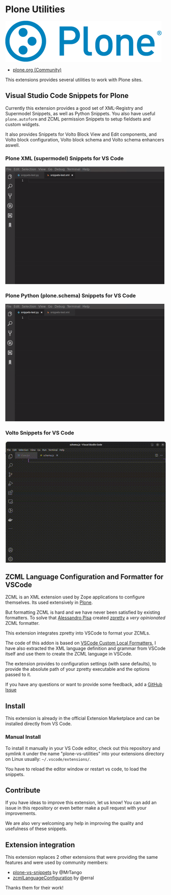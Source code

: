 # Plone Utilities

![Plone logo](https://github.com/plone/plone-vs-snippets/raw/master/images/plone-logo-128.png)

- [plone.org (Community)](https://plone.org)

This extensions provides several utilities to work with Plone sites.

## Visual Studio Code Snippets for Plone

Currently this extension provides a good set of XML-Registry and Supermodel Snippets, as well as Python Snippets.
You also have useful `plone.autoform` and ZCML permission Snippets to setup fieldsets and custom widgets.

It also provides Snippets for Volto Block View and Edit components, and Volto block configuration, Volto block schema and Volto schema enhancers aswell.

### Plone XML (supermodel) Snippets for VS Code

![Plone XML Snippets for VS Code](https://github.com/plone/plone-vs-snippets/raw/master/images/vs-code-snippets-xml.gif)

### Plone Python (plone.schema) Snippets for VS Code

![Plone Python Snippets for VS Code](https://github.com/plone/plone-vs-snippets/raw/master/images/vs-code-snippets-python.gif)

### Volto Snippets for VS Code

![Volto Snippets for VS Code](https://github.com/plone/plone-vs-snippets/raw/master/images/vs-code-snippets-volto.gif)

## ZCML Language Configuration and Formatter for VSCode

ZCML is an XML extension used by Zope applications to configure themselves. Its used extensively in [Plone](https://plone.org).

But formatting ZCML is hard and we have never been satisfied by existing formatters. To solve that [Alessandro Pisa](https://github.com/ale-rt) created [zpretty](https://github.com/collective/zpretty/) a _very opinionated_ ZCML formatter.

This extension integrates zpretty into VSCode to format your ZCMLs.

The code of this addon is based on [VSCode Custom Local Formatters](https://github.com/jkillian/vscode-custom-local-formatters), I have also extracted the XML language definition and grammar from VSCode itself and use them to create the ZCML language in VSCode.

The extension provides to configuration settings (with sane defaults), to provide the absolute path of your zpretty executable and the options passed to it.

If you have any questions or want to provide some feedback, add a [GitHub Issue](https://github.com/plone/plone-vs-utilities/issues)

## Install

This extension is already in the official Extension Marketplace and can be installed directly from VS Code.

### Manual Install

To install it manually in your VS Code editor, check out this repository and symlink it under the name "plone-vs-utilities" into your extensions directory on Linux usually: `~/.vscode/extensions/`.

You have to reload the editor window or restart vs code, to load the snippets.

## Contribute

If you have ideas to improve this extension, let us know! You can add an issue in this repository or even better make a pull request with your improvements.

We are also very welcoming any help in improving the quality and usefulness of these snippets.

## Extension integration

This extension replaces 2 other extensions that were providing the same features and were used by community members:

- [plone-vs-snippets](https://github.com/plone/plone-vs-snippets) by @MrTango
- [zcmlLanguageConfiguration](https://github.com/erral/erral.erralZcmlLanguageConfiguration) by @erral

Thanks them for their work!
